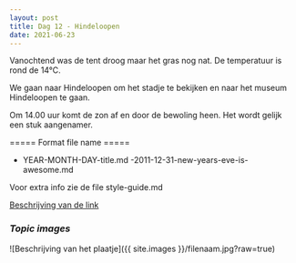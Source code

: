 ```yaml
---
layout: post
title: Dag 12 - Hindeloopen
date: 2021-06-23
---
```

Vanochtend was de tent droog maar het gras nog nat. De temperatuur is rond de 14°C.   

We gaan naar Hindeloopen om het stadje te bekijken en naar het museum Hindeloopen te gaan.  

Om 14.00 uur komt de zon af en door de bewoling heen. Het wordt gelijk een stuk aangenamer.

===== Format file name =====
- YEAR-MONTH-DAY-title.md
-2011-12-31-new-years-eve-is-awesome.md

Voor extra info zie de file style-guide.md  

[Beschrijving van de link](http://example.com)  


### *Topic images*  

![Beschrijving van het plaatje]({{ site.images }}/filenaam.jpg?raw=true)
